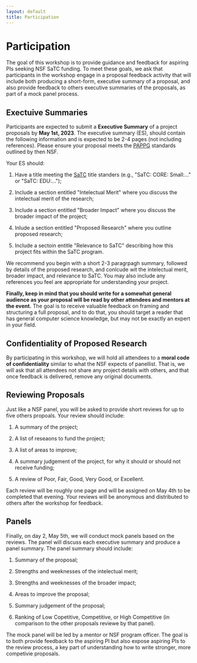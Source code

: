 ```yaml
---
layout: default
title: Participation
---
```


# Participation

The goal of this workshop is to provide guidance and feedback for aspiring PIs seeking NSF SaTC funding. To meet these goals, we ask that participants in the workshop engage in a proposal feedback activity that will include both producing a short-form, executive summary of a proposal, and also provide feedback to others executive summaries of the proposals, as part of a mock panel process.


## Exectuive Summaries

Participants are expected to submit a **Executive Summary** of a project proposals by **May 1st, 2023**. The executive summary (ES), should contain the following information and is expected to be 2-4 pages (not including references). Please ensure your proposal meets the [PAPPG](https://www.nsf.gov/publications/pub_summ.jsp?ods_key=papp) standards outlined by then NSF. 

Your ES should:

1. Have a title meeting the [SaTC](https://beta.nsf.gov/funding/opportunities/secure-trustworthy-cyberspace-satc) title standers (e.g., "SaTC: CORE: Small:..." or "SaTC: EDU:...");

2. Include a section entitled "Intelectual Merit" where you discuss the intelectual merit of the research;

3. Include a section entitled "Broader Impact" where you discuss the broader impact of the project;

4. Inlude a section entitled "Proposed Research" where you outline proposed research;

5. Include a sectoin entitle "Relevance to SaTC" describing how this project fits within the SaTC program. 

We recommend you begin with a short 2-3 paragrpagh summary, followed by details of the proposed research, and conlcude wit the intelectual merit, broader impact, and relevance to SaTC. You may also include any references you feel are appropriate for understanding your project. 

**Finally, keep in mind that you should write for a somewhat general audience as your proposal will be read by other attendees and mentors at the event.** The goal is to receive valuable feedback on framing and structuring a full proposal, and to do that, you should target a reader that has general computer science knowledge, but may not be exactly an expert in your field. 

## Confidentiality of Proposed Research

By participating in this workshop, we will hold all attendees to a **moral code of confidentiality** similar to what the NSF expects of panellist. That is, we will ask that all attendees not share any project details with others, and that once feedback is delivered, remove any original documents.


## Reviewing Proposals

Just like a NSF panel, you will be asked to provide short reviews for up to five others propoals. Your review should include:

1. A summary of the project;

2. A list of reseaons to fund the project;

3. A list of areas to improve;

4. A summary judgement of the project, for why it should or should not receive funding;

5. A review of Poor, Fair, Good, Very Good, or Excellent.


Each review will be roughly one page and will be assigned on May 4th to be completed that evening. Your reviews will be anonymous and distributed to others after the workshop for feedback. 

## Panels

Finally, on day 2, May 5th, we will conduct mock panels based on the reviews. The panel will discuss each executive summary and produce a panel summary. The panel summary should include:

1. Summary of the proposal;

2. Strengths and weeknesses of the intelectual merit;

3. Strengths and weeknesses of the broader impact;

4. Areas to improve the proposal;

5. Summary judgement of the proposal;

6. Ranking of Low Copetitive, Competitive, or High Competitive (in comparison to the other proposals reviewe by that panel).

The mock panel will be led by a mentor or NSF program officer. The goal is to both provide feedback to the aspiring PI but also expose aspiring PIs to the review process, a key part of understanding how to write stronger, more competivie proposals. 

